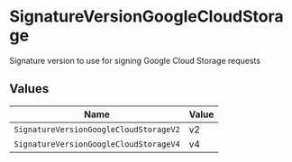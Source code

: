 # SignatureVersionGoogleCloudStorage

Signature version to use for signing Google Cloud Storage requests


## Values

| Name                                   | Value                                  |
| -------------------------------------- | -------------------------------------- |
| `SignatureVersionGoogleCloudStorageV2` | v2                                     |
| `SignatureVersionGoogleCloudStorageV4` | v4                                     |